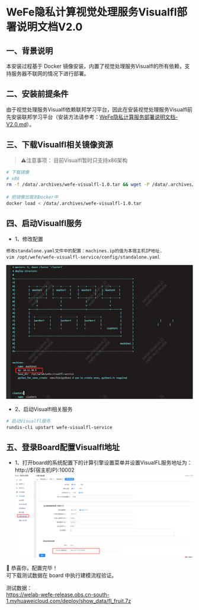 # WeFe隐私计算视觉处理服务Visualfl部署说明文档V2.0

## 一、背景说明

本安装过程基于 Docker 镜像安装，内置了视觉处理服务Visualfl的所有依赖，支持服务器不联网的情况下进行部署。

## 二、安装前提条件
由于视觉处理服务Visualfl依赖联邦学习平台，因此在安装视觉处理服务Visualfl前先安装联邦学习平台（安装方法请参考：[WeFe隐私计算服务部署说明文档-V2.0.md](WeFe隐私计算服务部署说明文档-V2.0.md)）。

## 三、下载Visualfl相关镜像资源
> ⚠️注意事项：
> 目前Visualfl暂时只支持x86架构

```bash
# 下载镜像
# x86
rm -f /data/.archives/wefe-visualfl-1.0.tar && wget -P /data/.archives/ https://welab-wefe-release.obs.cn-south-1.myhuaweicloud.com/deploy/3.8.3/x86_64/wefe-visualfl-1.0.tar

# 把镜像加载到Docker中
docker load < /data/.archives/wefe-visualfl-1.0.tar
```

## 四、启动Visualfl服务
- 1、修改配置
```bash
修改standalone.yaml文件中的配置：machines.ip的值为本宿主机IP地址.
vim /opt/wefe/wefe-visualfl-service/config/standalone.yaml
```
![visualfl-config-standalone-yaml](images/visualfl-config-standalone-yaml.png)

- 2、启动Visualfl相关服务
```bash
# 启动Visualfl服务
rundis-cli upstart wefe-visualfl-service
```

## 五、登录Board配置Visualfl地址
- 1、打开board的系统配置下的计算引擎设置菜单并设置VisualFL服务地址为：http://${宿主机IP}:10002
  ![visualfl-config-standalone-yaml](images/board-visualfl-config.png)

🎉 恭喜你，配置完毕！  
可下载测试数据在 board 中执行建模流程验证。

测试数据：  
https://welab-wefe-release.obs.cn-south-1.myhuaweicloud.com/deploy/show_data/fl_fruit.7z












